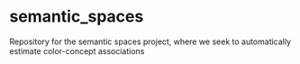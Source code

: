 # semantic_spaces
Repository for the semantic spaces project, where we seek to automatically estimate color-concept associations
